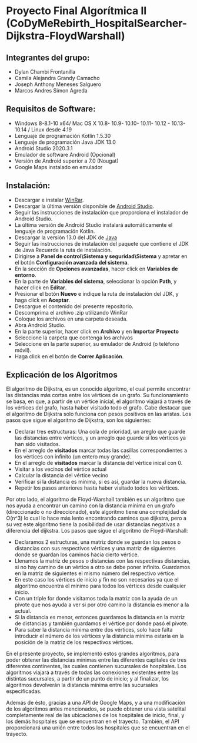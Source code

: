# Proyecto Final Algorítmica II (CoDyMeRebirth_HospitalSearcher-Dijkstra-FloydWarshall)

## Integrantes del grupo:

- Dylan Chambi Frontanilla
- Camila Alejandra Grandy Camacho
- Joseph Anthony Meneses Salguero
- Marcos Andres Simon Agreda

## Requisitos de Software:

- Windows 8-8.1-10 x64/ Mac OS X 10.8- 10.9- 10.10- 10.11- 10.12 - 10.13- 10.14 / Linux desde 4.19
- Lenguaje de programación Kotlin 1.5.30
- Lenguaje de programación Java JDK 13.0  
- Android Studio 2020.3.1
- Emulador de software Android (Opcional)
- Versión de Android superior a 7.0 (Nougat)
- Google Maps instalado en emulador


## Instalación:

- Descargar e instalar [WinRar](https://www.winrar.es/descargas).
- Descargar la última versión disponible de [Android Studio](https://developer.android.com/studio).
- Seguir las instrucciones de instalación que proporciona el instalador de Android Studio.
- La última versión de Android Studio instalará automáticamente el lenguaje de programación Kotlin.  
- Descargar la versión 13.0 del JDK de [Java](https://www.oracle.com/java/technologies/javase/jdk13-archive-downloads.html)
- Seguir las instrucciones de instalación del paquete que contiene el JDK de Java Recuerde la ruta de instalación.
- Dirigirse a **Panel de control\Sistema y seguridad\Sistema** y apretar en el botón **Configuración avanzada del sistema**.
- En la sección de **Opciones avanzadas**, hacer click en **Variables de entorno**.
- En la parte de **Variables del sistema**, seleccionar la opción **Path**, y hacer click en **Editar**.
- Presionar el botón **Nuevo** e indique la ruta de instalación del JDK, y haga click en **Aceptar**.
- Descargue el contenido del presente repositorio.
- Descomprima el archivo .zip utilizando WinRar
- Coloque los archivos en una carpeta deseada.
- Abra Android Studio.
- En la parte superior, hacer click en **Archivo** y en **Importar Proyecto**
- Seleccione la carpeta que contenga los archivos
- Seleccione en la parte superior, su emulador de Android (o teléfono móvil).
- Haga click en el botón de **Correr Aplicación**.

## Explicación de los Algoritmos

El algoritmo de Dijkstra, es un conocido algoritmo, el cual permite encontrar las distancias más cortas entre los vértices de un grafo.
Su funcionamiento se basa, en que, a partir de un vértice inicial, el algoritmo viajará a través de los vértices del grafo, hasta haber visitado todo el grafo.
Cabe destacar que el algoritmo de Dijkstra solo funciona con pesos positivos en las aristas.
Los pasos que sigue el algoritmo de Dijkstra, son los siguientes:

- Declarar tres estructuras: Una cola de prioridad, un areglo que guarde las distancias entre vértices, y un arreglo que guarde si los vértices ya han sido visitados.
- En el arreglo de **visitados** marcar todas las casillas correspondientes a los vértices con infinito (un entero muy grande).
- En el arreglo de **visitados** marcar la distancia del vértice inical con 0.
- Visitar a los vecinos del vértice actual
- Calcular la distancia del vértice vecino
- Verificar si la distancia es mínima, si es así, guardar la nueva distancia.
- Repetir los pasos anteriores hasta haber visitado todos los vértices.

Por otro lado, el algoritmo de Floyd-Warshall también es un algoritmo que nos ayuda a encontrar un camino con la distancia mínima en un grafo (direccionado o no direccionado), este algoritmo tiene una complejidad de O(n^3) lo cual lo hace más lento encontrando caminos que dijkstra, pero a su vez este algoritmo tiene la posibilidad de usar distancias negativas a diferencia del dijkstra.
Los pasos que sigue el algoritmo de Floyd-Warshall:

- Declaramos 2 estructuras, una matriz donde se guardan los pesos o distancias con sus respectivos vértices y una matriz de siguientes donde se guardan los caminos hacia cierto vértice.
- Llenamos la matriz de pesos o distancias con las respectivas distancias, si no hay camino de un vértice a otro se debe poner infinito. Guardamos en la matriz de siguientes el mismo número del respectivo vértice.
- En este caso los vértices de inicio y fin no son necesarios ya que el algoritmo encuentra el mínimo para todos los vértices desde cualquier inicio.
- Con un triple for donde visitamos toda la matriz con la ayuda de un pivote que nos ayuda a ver si por otro camino la distancia es menor a la actual.
- Si la distancia es menor, entonces guardamos la distancia en la matriz de distancias y también guardamos el vértice por donde pasó el pivote.
- Para saber la distancia mínima entre dos vértices, solo hace falta introducir el número de los vértices y la distancia mínima estaría en la posición de la matriz de los respectivos vértices.


En el presente proyecto, se implementó estos grandes algoritmos, para poder obtener las distancias mínimas entre las diferentes capitales de tres diferentes continentes,
las cuales contienen sucursales de hospitales. Los algoritmos viajará a través de todas las conexiones existentes entre las distintas sucursales, a partir de un punto
de inicio; y al finalizar, los algoritmos devolverán la distancia mínima entre las sucursales especificadas.

Además de ésto, gracias a una API de Google Maps, y a una modificación de los algoritmos antes mencionados, se puede obtener una vista satelital completamente real
de las ubicaciones de los hospitales de inicio, final, y los demás hospitales que se encuentran en el trayecto. También, el API proporcionará una unión entre todos los 
hospitales que se encuentran en el trayecto.




